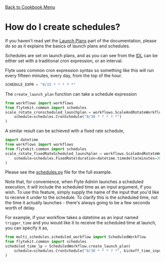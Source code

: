 [Back to Cookbook Menu](../..)

# How do I create schedules?


If you haven't read yet the [Launch Plans](https://lyft.github.io/flyte/user/concepts/launchplans_schedules.html) part of the documentation, please do so as it explains the basics of launch plans and schedules.

Schedules are set on launch plans, and as you can see from the [IDL](https://github.com/lyft/flyteidl/blob/e9727afcedf8d4c30a1fc2eeac45593e426d9bb0/protos/flyteidl/admin/schedule.proto#L20) can be either set with a traditional cron expression, or an interval.

Flyte uses common cron expression syntax so something like this will run every fifteen minutes, every day, from the top of the hour.

```python
SCHEDULE_EXPR = "0/15 * * * ? *"
```

The `create_launch_plan` function can take a schedule expression

```python
from workflows import workflows
from flytekit.common import schedules
scale_rotate_cronscheduled_launchplan = workflows.ScaleAndRotateWorkflow.create_launch_plan(
    schedule=schedules.CronSchedule("0/30 * * * ? *")
)
```

A similar result can be achieved with a fixed rate schedule,

```python
import datetime
from workflows import workflows
from flytekit.common import schedules
scale_rotate_fixedRateScheduled_launchplan = workflows.ScaleAndRotateWorkflow.create_launch_plan(
    schedule=schedules.FixedRate(duration=datetime.timedelta(minutes=30))
)
```

Please see the [schedules.py](schedules.py) file for the full example.

Note that, for convenience, when Flyte Admin launches a scheduled execution, it will include the scheduled time as an input argument, if you wish.  To use this feature, simply supply the name of the input that you'd like to receive it under to the schedule.  To clarify this is the scheduled time, not the time it actually launches - there's always going to be a few seconds worth of delay.

For example, if your workflow takes a datetime as an input named `trigger_time` and you would like it to receive the scheduled time at launch, you can specify it as,

```python
from multi_schedules.scheduled_workflow import ScheduledWorkflow
from flytekit.common import schedules
scheduled_time_lp = ScheduledWorkflow.create_launch_plan(
    schedule=schedules.CronSchedule("0/30 * * * ? *", kickoff_time_input_arg='trigger_time')
)
```

